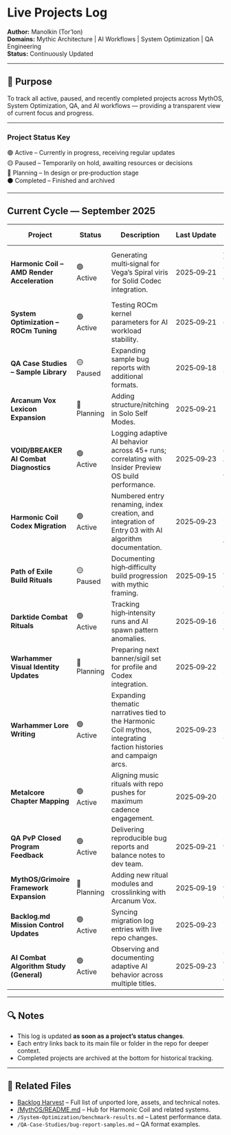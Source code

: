 # Live Projects Log

**Author:** Manolkin (Tor’Ion)  
**Domains:** Mythic Architecture | AI Workflows | System Optimization | QA Engineering  
**Status:** Continuously Updated

---

## 📜 Purpose
To track all active, paused, and recently completed projects across MythOS, System Optimization, QA, and AI workflows — providing a transparent view of current focus and progress.

---

### Project Status Key
🟢 Active – Currently in progress, receiving regular updates  
🟡 Paused – Temporarily on hold, awaiting resources or decisions  
🔵 Planning – In design or pre‑production stage  
⚫ Completed – Finished and archived  

---

## Current Cycle — September 2025

| Project | Status | Description | Last Update | Next Milestone |
|---------|--------|-------------|-------------|----------------|
| **Harmonic Coil – AMD Render Acceleration** | 🟢 Active | Generating multi‑signal for Vega’s Spiral viris for Solid Codec integration. | 2025‑09‑21 | Add all variants to Codex and Asset Library by 2025‑09‑27 |
| **System Optimization – ROCm Tuning** | 🟢 Active | Testing ROCm kernel parameters for AI workload stability. | 2025‑09‑21 | Publish optimization results |
| **QA Case Studies – Sample Library** | 🟡 Paused | Expanding sample bug reports with additional formats. | 2025‑09‑18 | Resume after Coil asset test |
| **Arcanum Vox Lexicon Expansion** | 🔵 Planning | Adding structure/nitching in Solo Self Modes. | 2025‑09‑21 | Release v1.1 lexicon update |
| **VOID/BREAKER AI Combat Diagnostics** | 🟢 Active | Logging adaptive AI behavior across 45+ runs; correlating with Insider Preview OS build performance. | 2025‑09‑23 | Submit consolidated AI behavior report to dev team |
| **Harmonic Coil Codex Migration** | 🟢 Active | Numbered entry renaming, index creation, and integration of Entry 03 with AI algorithm documentation. | 2025‑09‑23 | Expand index blurbs and prepare multi‑book sub‑index template |
| **Path of Exile Build Rituals** | 🟡 Paused | Documenting high‑difficulty build progression with mythic framing. | 2025‑09‑15 | Resume after VOID/BREAKER AI diagnostics |
| **Darktide Combat Rituals** | 🟢 Active | Tracking high‑intensity runs and AI spawn pattern anomalies. | 2025‑09‑16 | Compile spawn variance report |
| **Warhammer Visual Identity Updates** | 🔵 Planning | Preparing next banner/sigil set for profile and Codex integration. | 2025‑09‑22 | Release “Sigil Set II” |
| **Warhammer Lore Writing** | 🟢 Active | Expanding thematic narratives tied to the Harmonic Coil mythos, integrating faction histories and campaign arcs. | 2025‑09‑23 | Publish next lore chapter to Codex |
| **Metalcore Chapter Mapping** | 🟢 Active | Aligning music rituals with repo pushes for maximum cadence engagement. | 2025‑09‑20 | Sync next push with OST milestone |
| **QA PvP Closed Program Feedback** | 🟢 Active | Delivering reproducible bug reports and balance notes to dev team. | 2025‑09‑21 | Submit next feedback packet |
| **MythOS/Grimoire Framework Expansion** | 🔵 Planning | Adding new ritual modules and crosslinking with Arcanum Vox. | 2025‑09‑19 | Release v2.0 framework draft |
| **Backlog.md Mission Control Updates** | 🟢 Active | Syncing migration log entries with live repo changes. | 2025‑09‑23 | Push updated log with Codex Entry 03 integration |
| **AI Combat Algorithm Study (General)** | 🟢 Active | Observing and documenting adaptive AI behavior across multiple titles. | 2025‑09‑23 | Compile cross‑title AI behavior comparison |

---

## 🔍 Notes
- This log is updated **as soon as a project’s status changes**.
- Each entry links back to its main file or folder in the repo for deeper context.
- Completed projects are archived at the bottom for historical tracking.

---

## 📂 Related Files
- [Backlog Harvest](./Backlog.md) – Full list of unported lore, assets, and technical notes.
- [/MythOS/README.md](./MythOS/README.md) – Hub for Harmonic Coil and related systems.
- `/System-Optimization/benchmark-results.md` – Latest performance data.
- `/QA-Case-Studies/bug-report-samples.md` – QA format examples.
